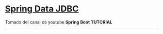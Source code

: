 # [Spring Data JDBC](https://www.youtube.com/playlist?list=PLbuI9mmWSoUFGL6B_NxB9IoGqyDq-vEen)

Tomado del canal de youtube **Spring Boot TUTORIAL**

---
